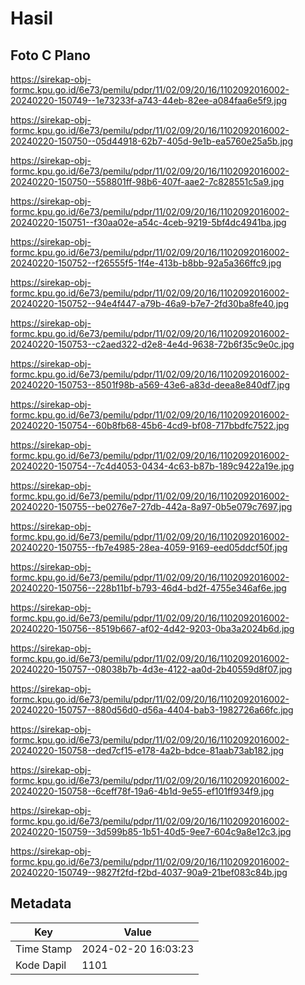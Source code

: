 # Hasil

## Foto C Plano

https://sirekap-obj-formc.kpu.go.id/6e73/pemilu/pdpr/11/02/09/20/16/1102092016002-20240220-150749--1e73233f-a743-44eb-82ee-a084faa6e5f9.jpg

https://sirekap-obj-formc.kpu.go.id/6e73/pemilu/pdpr/11/02/09/20/16/1102092016002-20240220-150750--05d44918-62b7-405d-9e1b-ea5760e25a5b.jpg

https://sirekap-obj-formc.kpu.go.id/6e73/pemilu/pdpr/11/02/09/20/16/1102092016002-20240220-150750--558801ff-98b6-407f-aae2-7c828551c5a9.jpg

https://sirekap-obj-formc.kpu.go.id/6e73/pemilu/pdpr/11/02/09/20/16/1102092016002-20240220-150751--f30aa02e-a54c-4ceb-9219-5bf4dc4941ba.jpg

https://sirekap-obj-formc.kpu.go.id/6e73/pemilu/pdpr/11/02/09/20/16/1102092016002-20240220-150752--f26555f5-1f4e-413b-b8bb-92a5a366ffc9.jpg

https://sirekap-obj-formc.kpu.go.id/6e73/pemilu/pdpr/11/02/09/20/16/1102092016002-20240220-150752--94e4f447-a79b-46a9-b7e7-2fd30ba8fe40.jpg

https://sirekap-obj-formc.kpu.go.id/6e73/pemilu/pdpr/11/02/09/20/16/1102092016002-20240220-150753--c2aed322-d2e8-4e4d-9638-72b6f35c9e0c.jpg

https://sirekap-obj-formc.kpu.go.id/6e73/pemilu/pdpr/11/02/09/20/16/1102092016002-20240220-150753--8501f98b-a569-43e6-a83d-deea8e840df7.jpg

https://sirekap-obj-formc.kpu.go.id/6e73/pemilu/pdpr/11/02/09/20/16/1102092016002-20240220-150754--60b8fb68-45b6-4cd9-bf08-717bbdfc7522.jpg

https://sirekap-obj-formc.kpu.go.id/6e73/pemilu/pdpr/11/02/09/20/16/1102092016002-20240220-150754--7c4d4053-0434-4c63-b87b-189c9422a19e.jpg

https://sirekap-obj-formc.kpu.go.id/6e73/pemilu/pdpr/11/02/09/20/16/1102092016002-20240220-150755--be0276e7-27db-442a-8a97-0b5e079c7697.jpg

https://sirekap-obj-formc.kpu.go.id/6e73/pemilu/pdpr/11/02/09/20/16/1102092016002-20240220-150755--fb7e4985-28ea-4059-9169-eed05ddcf50f.jpg

https://sirekap-obj-formc.kpu.go.id/6e73/pemilu/pdpr/11/02/09/20/16/1102092016002-20240220-150756--228b11bf-b793-46d4-bd2f-4755e346af6e.jpg

https://sirekap-obj-formc.kpu.go.id/6e73/pemilu/pdpr/11/02/09/20/16/1102092016002-20240220-150756--8519b667-af02-4d42-9203-0ba3a2024b6d.jpg

https://sirekap-obj-formc.kpu.go.id/6e73/pemilu/pdpr/11/02/09/20/16/1102092016002-20240220-150757--08038b7b-4d3e-4122-aa0d-2b40559d8f07.jpg

https://sirekap-obj-formc.kpu.go.id/6e73/pemilu/pdpr/11/02/09/20/16/1102092016002-20240220-150757--880d56d0-d56a-4404-bab3-1982726a66fc.jpg

https://sirekap-obj-formc.kpu.go.id/6e73/pemilu/pdpr/11/02/09/20/16/1102092016002-20240220-150758--ded7cf15-e178-4a2b-bdce-81aab73ab182.jpg

https://sirekap-obj-formc.kpu.go.id/6e73/pemilu/pdpr/11/02/09/20/16/1102092016002-20240220-150758--6ceff78f-19a6-4b1d-9e55-ef101ff934f9.jpg

https://sirekap-obj-formc.kpu.go.id/6e73/pemilu/pdpr/11/02/09/20/16/1102092016002-20240220-150759--3d599b85-1b51-40d5-9ee7-604c9a8e12c3.jpg

https://sirekap-obj-formc.kpu.go.id/6e73/pemilu/pdpr/11/02/09/20/16/1102092016002-20240220-150749--9827f2fd-f2bd-4037-90a9-21bef083c84b.jpg


## Metadata

| Key        | Value               |
| ---------- | ------------------- |
| Time Stamp | 2024-02-20 16:03:23 |
| Kode Dapil | 1101                |




